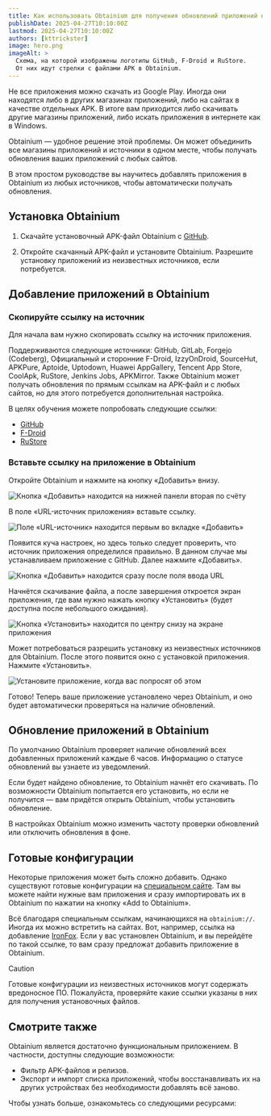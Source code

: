 ```yaml
---
title: Как использовать Obtainium для получения обновлений приложений не из Google Play?
publishDate: 2025-04-27T10:10:00Z
lastmod: 2025-04-27T10:10:00Z
authors: [kttrickster]
image: hero.png
imageAlt: >
  Схема, на которой изображены логотипы GitHub, F-Droid и RuStore.
  От них идут стрелки с файлами APK в Obtainium.
---
```


Не все приложения можно скачать из Google Play. Иногда они находятся либо в
других магазинах приложений, либо на сайтах в качестве отдельных APK. В итоге
вам приходится либо скачивать другие магазины приложений, либо искать
приложения в интернете как в Windows.

Obtainium — удобное решение этой проблемы. Он может объединить все магазины
приложений и источники в одном месте, чтобы получать обновления ваших
приложений с любых сайтов.

В этом простом руководстве вы научитесь добавлять приложения в Obtainium из
любых источников, чтобы автоматически получать обновления.

<!--more-->

## Установка Obtainium

1. Скачайте установочный APK-файл Obtainium с
[GitHub](https://github.com/ImranR98/Obtainium/releases/latest/download/app-release.apk).

2. Откройте скачанный APK-файл и установите Obtainium. Разрешите установку
приложений из неизвестных источников, если потребуется.

## Добавление приложений в Obtainium

### Скопируйте ссылку на источник

Для начала вам нужно скопировать ссылку на источник приложения.

Поддерживаются следующие источники: GitHub, GitLab, Forgejo (Codeberg),
Официальный и сторонние F-Droid, IzzyOnDroid, SourceHut, APKPure,
Aptoide, Uptodown, Huawei AppGallery, Tencent App Store, CoolApk, RuStore,
Jenkins Jobs, APKMirror. Также Obtainium может получать обновления по прямым
ссылкам на APK-файл и с любых сайтов, но для этого потребуется дополнительная
настройка.

В целях обучения можете попробовать следующие ссылки:

- [GitHub](https://github.com/ReVanced/revanced-manager)
- [F-Droid](https://f-droid.org/packages/ca.chancehorizon.paseo)
- [RuStore](https://www.rustore.ru/catalog/app/ru.ntv.client)

### Вставьте ссылку на приложение в Obtainium

Откройте Obtainium и нажмите на кнопку «Добавить» внизу.

![Кнопка «Добавить» находится на нижней панели вторая по счёту](add-app-1.png)

В поле «URL-источник приложения» вставьте ссылку.

![Поле «URL-источник» находится первым во вкладке «Добавить»](add-app-2.png)

Появится куча настроек, но здесь только следует проверить, что источник
приложения определился правильно. В данном случае мы устанавливаем приложение
с GitHub. Далее нажмите «Добавить».

![Кнопка «Добавить» находится сразу после поля ввода URL](add-app-3.png)

Начнётся скачивание файла, а после завершения откроется экран приложения, где
вам нужно нажать кнопку «Установить» (будет доступна после небольшого ожидания).

![Кнопка «Установить» находится по центру снизу на экране приложения](add-app-4.png)

Может потребоваться разрешить установку из неизвестных источников для Obtainium.
После этого появится окно с установкой приложения. Нажмите «Установить».

![Установите приложение, когда вас попросят об этом](add-app-5.png)

Готово! Теперь ваше приложение установлено через Obtainium, и оно будет
автоматически проверяться на наличие обновлений.

## Обновление приложений в Obtainium

По умолчанию Obtainium проверяет наличие обновлений всех добавленных приложений
каждые 6 часов. Информацию о статусе обновлений вы узнаете из уведомлений.

Если будет найдено обновление, то Obtainium начнёт его скачивать. По возможности
Obtainium попытается его установить, но если не получится — вам придётся
открыть Obtainium, чтобы установить обновление.

В настройках Obtainium можно изменить частоту проверки обновлений или отключить
обновления в фоне.

## Готовые конфигурации

Некоторые приложения может быть сложно добавить. Однако существуют готовые
конфигурации на [специальном сайте](https://apps.obtainium.imranr.dev). Там вы
можете найти нужные вам приложения и сразу импортировать их в Obtainium по
нажатии на кнопку «Add to Obtainium».

Всё благодаря специальным ссылкам, начинающихся на `obtainium://`. Иногда их
можно встретить на сайтах. Вот, например, ссылка на добавление
[IronFox](obtainium://app/%7B%22id%22%3A%22org.ironfoxoss.ironfox%22%2C%22url%22%3A%22https%3A%2F%2Ffdroid.ironfoxoss.org%2Ffdroid%2Frepo%2F%22%2C%22author%22%3A%22IronFox%20OSS%22%2C%22name%22%3A%22IronFox%22%2C%22additionalSettings%22%3A%22%7B%5C%22appIdOrName%5C%22%3A%5C%22org.ironfoxoss.ironfox%5C%22%2C%5C%22pickHighestVersionCode%5C%22%3Afalse%2C%5C%22trackOnly%5C%22%3Afalse%2C%5C%22versionExtractionRegEx%5C%22%3A%5C%22%5C%22%2C%5C%22matchGroupToUse%5C%22%3A%5C%22%5C%22%2C%5C%22versionDetection%5C%22%3Atrue%2C%5C%22releaseDateAsVersion%5C%22%3Afalse%2C%5C%22useVersionCodeAsOSVersion%5C%22%3Afalse%2C%5C%22apkFilterRegEx%5C%22%3A%5C%22%5C%22%2C%5C%22invertAPKFilter%5C%22%3Afalse%2C%5C%22autoApkFilterByArch%5C%22%3Atrue%2C%5C%22appName%5C%22%3A%5C%22%5C%22%2C%5C%22shizukuPretendToBeGooglePlay%5C%22%3Afalse%2C%5C%22exemptFromBackgroundUpdates%5C%22%3Afalse%2C%5C%22skipUpdateNotifications%5C%22%3Afalse%2C%5C%22about%5C%22%3A%5C%22IronFox%20is%20a%20secure%2C%20hardened%20and%20privacy-oriented%20web%20browser%20for%20Android%2C%20based%20on%20Firefox.%5C%22%7D%22%2C%22overrideSource%22%3A%22FDroidRepo%22%7D).
Если у вас установлен Obtainium, и вы перейдёте по такой ссылке, то вам сразу
предложат добавить приложение в Obtainium.

> [!caution]
> Готовые конфигурации из неизвестных источников могут содержать вредоносное ПО.
Пожалуйста, проверяйте какие ссылки указаны в них для получения установочных
файлов.

## Смотрите также

Obtainium является достаточно функциональным приложением. В частности, доступны
следующие возможности:

- Фильтр APK-файлов и релизов.
- Экспорт и импорт списка приложений, чтобы восстанавливать их на других
устройствах без необходимости добавлять всё заново.

Чтобы узнать больше, ознакомьтесь со следующими ресурсами:
